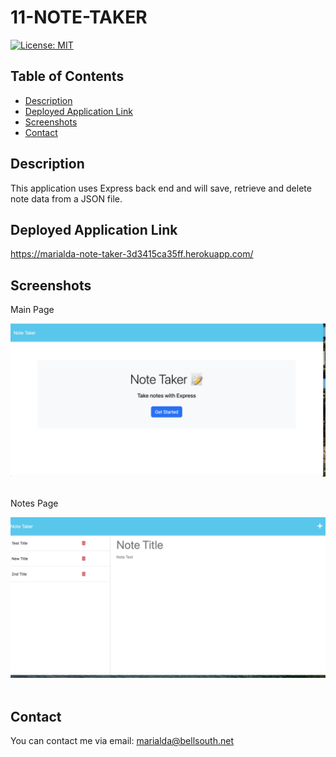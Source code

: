 # 11-NOTE-TAKER
[![License: MIT](https://img.shields.io/badge/License-MIT-yellow.svg)](https://opensource.org/licenses/MIT)

## Table of Contents
  - [Description](#description)
  - [Deployed Application Link](#deployed)
  - [Screenshots](#screenshots)
  - [Contact](#contact)
 
## Description
This application uses Express back end and will save, retrieve and delete note data from a JSON file.

<a name="deployed"></a>
## Deployed Application Link
https://marialda-note-taker-3d3415ca35ff.herokuapp.com/

## Screenshots

Main Page
   
![main-page](./images/Main-page.png) <br/> <br/> 

Notes Page
   
![ntes_line](./images/Notes-page.png) <br/> <br/> 

## Contact
You can contact me via email: marialda@bellsouth.net
